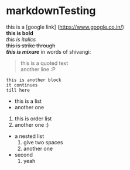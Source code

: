 # markdownTesting

this is a [google link] (https://www.google.co.in/) <br>
**this is bold** <br>
 *this is italics* <br>
 ~~this is strike through~~ <br>
 ***this is mixure***
 in words of shivangi:
 >this is a quoted text <br>
 >another line :P
 
```
this is another block
it continues
till here
```

- this is a list
- another one

1. this is order list
2. another one :)

- a nested list
  1. give two spaces
  2. another one
- second
  1. yeah
